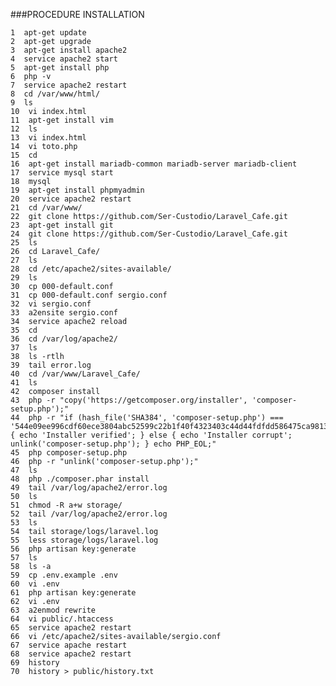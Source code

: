 
###PROCEDURE INSTALLATION

    1  apt-get update  
    2  apt-get upgrade  
    3  apt-get install apache2  
    4  service apache2 start  
    5  apt-get install php  
    6  php -v  
    7  service apache2 restart  
    8  cd /var/www/html/  
    9  ls  
    10  vi index.html   
    11  apt-get install vim  
    12  ls
    13  vi index.html 
    14  vi toto.php
    15  cd
    16  apt-get install mariadb-common mariadb-server mariadb-client
    17  service mysql start
    18  mysql
    19  apt-get install phpmyadmin
    20  service apache2 restart
    21  cd /var/www/
    22  git clone https://github.com/Ser-Custodio/Laravel_Cafe.git
    23  apt-get install git
    24  git clone https://github.com/Ser-Custodio/Laravel_Cafe.git
    25  ls
    26  cd Laravel_Cafe/
    27  ls
    28  cd /etc/apache2/sites-available/
    29  ls
    30  cp 000-default.conf 
    31  cp 000-default.conf sergio.conf
    32  vi sergio.conf 
    33  a2ensite sergio.conf
    34  service apache2 reload
    35  cd
    36  cd /var/log/apache2/
    37  ls
    38  ls -rtlh
    39  tail error.log 
    40  cd /var/www/Laravel_Cafe/
    41  ls
    42  composer install
    43  php -r "copy('https://getcomposer.org/installer', 'composer-setup.php');"
    44  php -r "if (hash_file('SHA384', 'composer-setup.php') === '544e09ee996cdf60ece3804abc52599c22b1f40f4323403c44d44fdfdd586475ca9813a858088ffbc1f233e9b180f061') { echo 'Installer verified'; } else { echo 'Installer corrupt'; unlink('composer-setup.php'); } echo PHP_EOL;"
    45  php composer-setup.php
    46  php -r "unlink('composer-setup.php');"
    47  ls
    48  php ./composer.phar install
    49  tail /var/log/apache2/error.log 
    50  ls
    51  chmod -R a+w storage/
    52  tail /var/log/apache2/error.log 
    53  ls
    54  tail storage/logs/laravel.log 
    55  less storage/logs/laravel.log 
    56  php artisan key:generate
    57  ls
    58  ls -a
    59  cp .env.example .env
    60  vi .env
    61  php artisan key:generate
    62  vi .env
    63  a2enmod rewrite
    64  vi public/.htaccess 
    65  service apache2 restart
    66  vi /etc/apache2/sites-available/sergio.conf 
    67  service apache restart
    68  service apache2 restart
    69  history
    70  history > public/history.txt